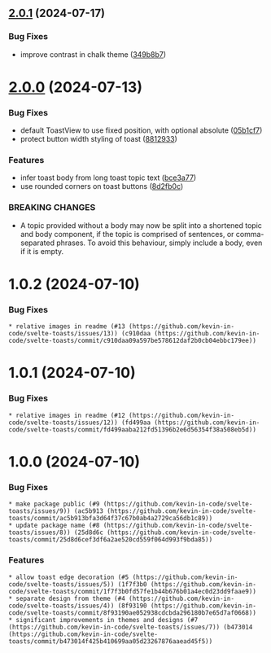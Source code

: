 ## [2.0.1](https://github.com/kevin-in-code/svelte-toasts/compare/v2.0.0...v2.0.1) (2024-07-17)

### Bug Fixes

* improve contrast in chalk theme ([349b8b7](https://github.com/kevin-in-code/svelte-toasts/commit/349b8b75973635bb11b288351c593c6a4d7c2fa0))

# [2.0.0](https://github.com/kevin-in-code/svelte-toasts/compare/v1.0.2...v2.0.0) (2024-07-13)


### Bug Fixes

* default ToastView to use fixed position, with optional absolute ([05b1cf7](https://github.com/kevin-in-code/svelte-toasts/commit/05b1cf7be8edcb4b920e235fb4d23c847b548e05))
* protect button width styling of toast ([8812933](https://github.com/kevin-in-code/svelte-toasts/commit/8812933d0e44245aea8e177cb589ceefbd838d8d))


### Features

* infer toast body from long toast topic text ([bce3a77](https://github.com/kevin-in-code/svelte-toasts/commit/bce3a7769d9a310ab3d5a35275088443681db1dd))
* use rounded corners on toast buttons ([8d2fb0c](https://github.com/kevin-in-code/svelte-toasts/commit/8d2fb0cc92b91c1a46519f65aa0fa0236b22b3d1))


### BREAKING CHANGES

* A topic provided without a body may now be split
into a shortened topic and body component, if the topic is comprised
of sentences, or comma-separated phrases. To avoid this behaviour,
simply include a body, even if it is empty.

# 1.0.2 (2024-07-10)


### Bug Fixes

    * relative images in readme (#13 (https://github.com/kevin-in-code/svelte-toasts/issues/13)) (c910daa (https://github.com/kevin-in-code/svelte-toasts/commit/c910daa09a597be578612daf2b0cb04ebbc179ee))

# 1.0.1 (2024-07-10)


### Bug Fixes

    * relative images in readme (#12 (https://github.com/kevin-in-code/svelte-toasts/issues/12)) (fd499aa (https://github.com/kevin-in-code/svelte-toasts/commit/fd499aaba212fd51396b2e6d56354f38a508eb5d))


# 1.0.0 (2024-07-10)


### Bug Fixes

    * make package public (#9 (https://github.com/kevin-in-code/svelte-toasts/issues/9)) (ac5b913 (https://github.com/kevin-in-code/svelte-toasts/commit/ac5b913bfa3d64f37c67b0ab4a2729ca56db1c89))
    * update package name (#8 (https://github.com/kevin-in-code/svelte-toasts/issues/8)) (25d8d6c (https://github.com/kevin-in-code/svelte-toasts/commit/25d8d6cef3df6a2ae520cd559f064d993f9bda85))


### Features

    * allow toast edge decoration (#5 (https://github.com/kevin-in-code/svelte-toasts/issues/5)) (1f7f3b0 (https://github.com/kevin-in-code/svelte-toasts/commit/1f7f3b0fd57fe1b44b676b01a4ec0d23dd9faae9))
    * separate design from theme (#4 (https://github.com/kevin-in-code/svelte-toasts/issues/4)) (8f93190 (https://github.com/kevin-in-code/svelte-toasts/commit/8f93190ae052938cdcbda296180b7e65d7af0668))
    * significant improvements in themes and designs (#7 (https://github.com/kevin-in-code/svelte-toasts/issues/7)) (b473014 (https://github.com/kevin-in-code/svelte-toasts/commit/b473014f425b410699aa05d23267876aaead45f5))
